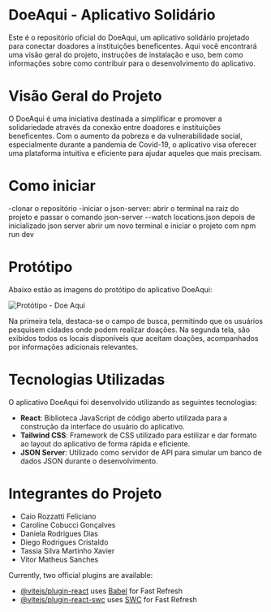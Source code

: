 # DoeAqui - Aplicativo Solidário

Este é o repositório oficial do DoeAqui, um aplicativo solidário projetado para conectar doadores a instituições beneficentes. Aqui você encontrará uma visão geral do projeto, instruções de instalação e uso, bem como informações sobre como contribuir para o desenvolvimento do aplicativo.

# Visão Geral do Projeto

O DoeAqui é uma iniciativa destinada a simplificar e promover a solidariedade através da conexão entre doadores e instituições beneficentes. Com o aumento da pobreza e da vulnerabilidade social, especialmente durante a pandemia de Covid-19, o aplicativo visa oferecer uma plataforma intuitiva e eficiente para ajudar aqueles que mais precisam.

# Como iniciar

-clonar o repositório
-iniciar o json-server: abrir o terminal na raiz do projeto e passar o comando json-server --watch locations.json
depois de inicializado json server abrir um novo terminal e iniciar o projeto com npm run dev

# Protótipo

Abaixo estão as imagens do protótipo do aplicativo DoeAqui:

![Protótipo - Doe Aqui](https://github.com/carolinecobucci/projeto-integrador-4/assets/104097847/1c1afabd-b737-4a0a-b57b-c2b1eabdf968)

Na primeira tela, destaca-se o campo de busca, permitindo que os usuários pesquisem cidades onde podem realizar doações. Na segunda tela, são exibidos todos os locais disponíveis que aceitam doações, acompanhados por informações adicionais relevantes.

# Tecnologias Utilizadas

O aplicativo DoeAqui foi desenvolvido utilizando as seguintes tecnologias:

- **React**: Biblioteca JavaScript de código aberto utilizada para a construção da interface do usuário do aplicativo.
- **Tailwind CSS**: Framework de CSS utilizado para estilizar e dar formato ao layout do aplicativo de forma rápida e eficiente.
- **JSON Server**: Utilizado como servidor de API para simular um banco de dados JSON durante o desenvolvimento.

# Integrantes do Projeto

- Caio Rozzatti Feliciano
- Caroline Cobucci Gonçalves
- Daniela Rodrigues Dias
- Diego Rodrigues Cristaldo
- Tassia Silva Martinho Xavier
- Vitor Matheus Sanches

  
Currently, two official plugins are available:

- [@vitejs/plugin-react](https://github.com/vitejs/vite-plugin-react/blob/main/packages/plugin-react/README.md) uses [Babel](https://babeljs.io/) for Fast Refresh
- [@vitejs/plugin-react-swc](https://github.com/vitejs/vite-plugin-react-swc) uses [SWC](https://swc.rs/) for Fast Refresh
